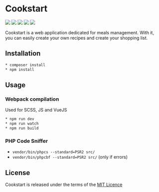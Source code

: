 # Cookstart

[![](https://img.shields.io/badge/licence-MIT-green)](https://github.com/QuentinHAETTEL/cookstart/blob/main/LICENSE.md)
[![](https://img.shields.io/github/v/tag/QuentinHAETTEL/cookstart)](https://github.com/QuentinHAETTEL/cookstart/releases)
[![](https://img.shields.io/badge/PHP-7.4.23-red)](https://www.php.net/ChangeLog-7.php#7.4.23)
[![](https://img.shields.io/badge/Node-12.14.1-orange)](https://nodejs.org/en/blog/release/v12.14.1)
[![](https://img.shields.io/badge/NPM-6.13.4-important)](https://www.npmjs.com/package/npm/v/6.13.4)


Cookstart is a web application dedicated for meals management. With it, you can easily create your own recipes and create your shopping list.



## Installation

```bash
* composer install
* npm install
```



## Usage

### Webpack compilation
Used for SCSS, JS and VueJS
```bash
* npm run dev
* npm run watch
* npm run build
```

### PHP Code Sniffer
* `vendor/bin/phpcs --standard=PSR2 src/`
* `vendor/bin/phpcbf --standard=PSR2 src/` (only if errors)



## License

Cookstart is released under the terms of the [MIT Licence](https://github.com/QuentinHAETTEL/cookstart/blob/main/LICENSE)